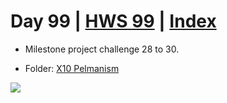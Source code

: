 # Day 99 | [HWS 99](https://www.hackingwithswift.com/100/99) | [Index](https://github.com/JulesMoorhouse/100DaysOfSwift/blob/master/README.md)

- Milestone project challenge 28 to 30.

- Folder: [X10 Pelmanism](https://github.com/JulesMoorhouse/100DaysOfSwift/tree/master/X10%20Pelmanism/Pelmanism) 

<img src="../Images/day99-x10.gif">